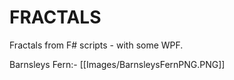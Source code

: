 FRACTALS
========

Fractals from F# scripts - with some WPF.

Barnsleys Fern:-
[[Images/BarnsleysFernPNG.PNG]]


